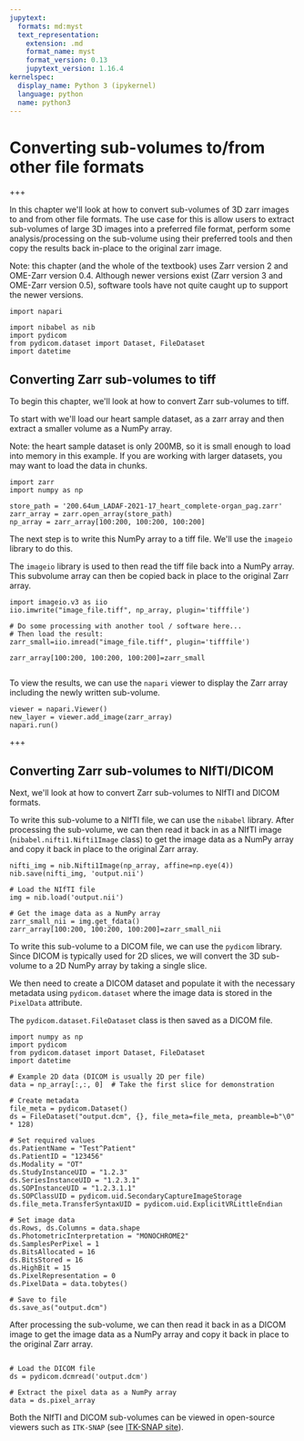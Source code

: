 ```yaml
---
jupytext:
  formats: md:myst
  text_representation:
    extension: .md
    format_name: myst
    format_version: 0.13
    jupytext_version: 1.16.4
kernelspec:
  display_name: Python 3 (ipykernel)
  language: python
  name: python3
---
```


# Converting sub-volumes to/from other file formats

+++

In this chapter we'll look at how to convert sub-volumes of 3D zarr images to and from other file formats.
The use case for this is allow users to extract sub-volumes of large 3D images into a preferred file format,
perform some analysis/processing on the sub-volume using their preferred tools and then
copy the results back in-place to the original zarr image.

Note: this chapter (and the whole of the textbook) uses Zarr version 2 and OME-Zarr version 0.4. Although newer versions exist (Zarr version 3 and OME-Zarr version 0.5), software tools have not quite caught up to support the newer versions.

```{code-cell} ipython3
import napari

import nibabel as nib
import pydicom
from pydicom.dataset import Dataset, FileDataset
import datetime
```

## Converting Zarr sub-volumes to tiff

To begin this chapter, we'll look at how to convert Zarr sub-volumes to tiff.

To start with we'll load our heart sample dataset, as a zarr array
and then extract a smaller volume as a NumPy array.

Note: the heart sample dataset is only 200MB,
so it is small enough to load into memory in this example.
If you are working with larger datasets, you may
want to load the data in chunks.

```{code-cell} ipython3
import zarr
import numpy as np

store_path = '200.64um_LADAF-2021-17_heart_complete-organ_pag.zarr'
zarr_array = zarr.open_array(store_path)
np_array = zarr_array[100:200, 100:200, 100:200]
```

The next step is to write this NumPy array to a tiff file.
We'll use the `imageio` library to do this.

The `imageio` library is used to then read the
tiff file back into a NumPy array.
This subvolume array can then be copied back
in place to the original Zarr array.

```{code-cell} ipython3
import imageio.v3 as iio
iio.imwrite("image_file.tiff", np_array, plugin='tifffile')

# Do some processing with another tool / software here...
# Then load the result:
zarr_small=iio.imread("image_file.tiff", plugin='tifffile')

zarr_array[100:200, 100:200, 100:200]=zarr_small


```

To view the results, we can use the `napari` viewer
to display the Zarr array including the newly written sub-volume.

```{code-cell} ipython3
viewer = napari.Viewer()
new_layer = viewer.add_image(zarr_array)
napari.run()
```

+++

## Converting Zarr sub-volumes to NIfTI/DICOM

Next, we'll look at how to convert Zarr sub-volumes to NIfTI and DICOM formats.

To write this sub-volume to a NIfTI file, we can use the `nibabel` library.
After processing the sub-volume, we can then read it back in as a NIfTI image (`nibabel.nifti1.Nifti1Image` class)
to get the image data as a NumPy array
and copy it back in place to the original Zarr array.

```{code-cell} ipython3
nifti_img = nib.Nifti1Image(np_array, affine=np.eye(4))
nib.save(nifti_img, 'output.nii')

# Load the NIfTI file
img = nib.load('output.nii')

# Get the image data as a NumPy array
zarr_small_nii = img.get_fdata()
zarr_array[100:200, 100:200, 100:200]=zarr_small_nii
```

To write this sub-volume to a DICOM file, we can use the `pydicom` library.
Since DICOM is typically used for 2D slices, we
will convert the 3D sub-volume to a 2D NumPy array by taking a single slice.

We then need to create a DICOM dataset and populate it with the necessary metadata using `pydicom.dataset`
where the image data is stored in the `PixelData` attribute.

The `pydicom.dataset.FileDataset` class is then
saved as a DICOM file.


```{code-cell} ipython3
import numpy as np
import pydicom
from pydicom.dataset import Dataset, FileDataset
import datetime

# Example 2D data (DICOM is usually 2D per file)
data = np_array[:,:, 0]  # Take the first slice for demonstration

# Create metadata
file_meta = pydicom.Dataset()
ds = FileDataset("output.dcm", {}, file_meta=file_meta, preamble=b"\0" * 128)

# Set required values
ds.PatientName = "Test^Patient"
ds.PatientID = "123456"
ds.Modality = "OT"
ds.StudyInstanceUID = "1.2.3"
ds.SeriesInstanceUID = "1.2.3.1"
ds.SOPInstanceUID = "1.2.3.1.1"
ds.SOPClassUID = pydicom.uid.SecondaryCaptureImageStorage
ds.file_meta.TransferSyntaxUID = pydicom.uid.ExplicitVRLittleEndian

# Set image data
ds.Rows, ds.Columns = data.shape
ds.PhotometricInterpretation = "MONOCHROME2"
ds.SamplesPerPixel = 1
ds.BitsAllocated = 16
ds.BitsStored = 16
ds.HighBit = 15
ds.PixelRepresentation = 0
ds.PixelData = data.tobytes()

# Save to file
ds.save_as("output.dcm")
```

After processing the sub-volume, we can then read it back in as a DICOM image to get the image data as a NumPy array
and copy it back in place to the original Zarr array.

```{code-cell} ipython3

# Load the DICOM file
ds = pydicom.dcmread('output.dcm')

# Extract the pixel data as a NumPy array
data = ds.pixel_array
```

Both the NIfTI and DICOM sub-volumes can be viewed in open-source viewers such as `ITK-SNAP` (see [ITK-SNAP site](https://www.itksnap.org/pmwiki/pmwiki.php)).
